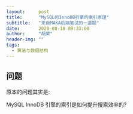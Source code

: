 ```yaml
---
layout:     post
title:      "MySQL的InnoDB引擎的索引原理"
subtitle:   "来自MAKA后端笔试的一道题"
date:       2020-08-18 09:33:00
author:     "胡荣"
header-img: ""
tags:
  - 算法与数据结构
---
```


## 问题

原本的问题其实是:

MySQL InnoDB 引擎的索引是如何提升搜索效率的? 
